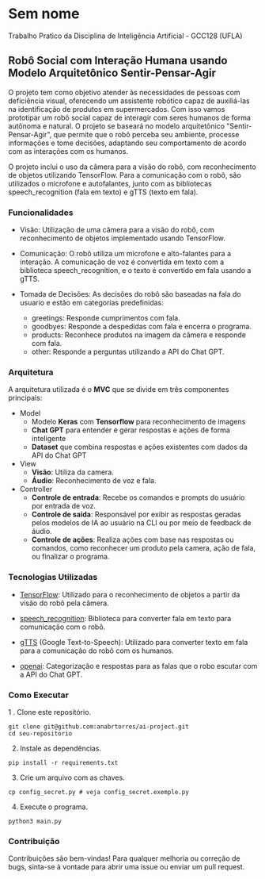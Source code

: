 # Sem nome
Trabalho Pratico da Disciplina de Inteligência Artificial - GCC128 (UFLA)

## Robô Social com Interação Humana usando Modelo Arquitetônico Sentir-Pensar-Agir

O projeto tem como objetivo atender às necessidades de pessoas com deficiência visual, oferecendo um assistente robótico capaz de auxiliá-las na identificação de produtos em supermercados. Com isso vamos prototipar um robô social capaz de interagir com seres humanos de forma autônoma e natural. O projeto se baseará no modelo arquitetônico "Sentir-Pensar-Agir", que permite que o robô perceba seu ambiente, processe informações e tome decisões, adaptando seu comportamento de acordo com as interações com os humanos.

O projeto inclui o uso da câmera para a visão do robô, com reconhecimento de objetos utilizando TensorFlow. Para a comunicação com o robô, são utilizados o microfone e autofalantes, junto com as bibliotecas speech_recognition (fala em texto) e gTTS (texto em fala).

### Funcionalidades
- Visão: Utilização de uma câmera para a visão do robô, com reconhecimento de objetos implementado usando TensorFlow.

- Comunicação: O robô utiliza um microfone e alto-falantes para a interação. A comunicação de voz é convertida em texto com a biblioteca speech_recognition, e o texto é convertido em fala usando a gTTS.

- Tomada de Decisões: As decisões do robô são baseadas na fala do usuario e estão em categorias predefinidas:

    - greetings: Responde cumprimentos com fala.
    - goodbyes: Responde a despedidas com fala e encerra o programa.
    - products: Reconhece produtos na imagem da câmera e responde com fala.
    - other: Responde a perguntas utilizando a API do Chat GPT.

### Arquitetura

A arquitetura utilizada é o <b>MVC</b> que se divide em três componentes principais:

- Model
    - Modelo <b>Keras</b> com <b>Tensorflow</b> para reconhecimento de imagens
    - <b>Chat GPT</b> para entender e gerar respostas e ações de forma inteligente
    - <b>Dataset</b> que combina respostas e ações existentes com dados da API do Chat GPT
- View
    - <b>Visão</b>: Utiliza da camera.
    - <b>Áudio</b>: Reconhecimento de voz e fala.
- Controller
    - <b>Controle de entrada</b>: Recebe os comandos e prompts do usuário por entrada de voz.
    - <b>Controle de saida</b>: Responsável por exibir as respostas geradas pelos modelos de IA ao usuário na CLI ou por meio de feedback de áudio.
    - <b>Controle de ações</b>: Realiza ações com base nas respostas ou comandos, como reconhecer um produto pela camera, ação de fala, ou finalizar o programa.


### Tecnologias Utilizadas
- <a href="https://www.tensorflow.org/?hl=pt-br">TensorFlow</a>: Utilizado para o reconhecimento de objetos a partir da visão do robô pela câmera.

- <a href="https://pypi.org/project/SpeechRecognition/">speech_recognition</a>: Biblioteca para converter fala em texto para comunicação com o robô.

- <a href="https://pypi.org/project/gTTS/">gTTS</a> (Google Text-to-Speech): Utilizado para converter texto em fala para a comunicação do robô com os humanos.

- <a href="https://platform.openai.com/docs/guides/gpt">openai</a>: Categorização e respostas para as falas que o robo escutar com a API do Chat GPT.

### Como Executar

1 . Clone este repositório.
```
git clone git@github.com:anabrtorres/ai-project.git
cd seu-repositorio
```

2. Instale as dependências.
```
pip install -r requirements.txt
```

3. Crie um arquivo com as chaves.
```
cp config_secret.py # veja config_secret.exemple.py
```


4. Execute o programa.
```
python3 main.py
```


### Contribuição
Contribuições são bem-vindas! Para qualquer melhoria ou correção de bugs, sinta-se à vontade para abrir uma issue ou enviar um pull request.